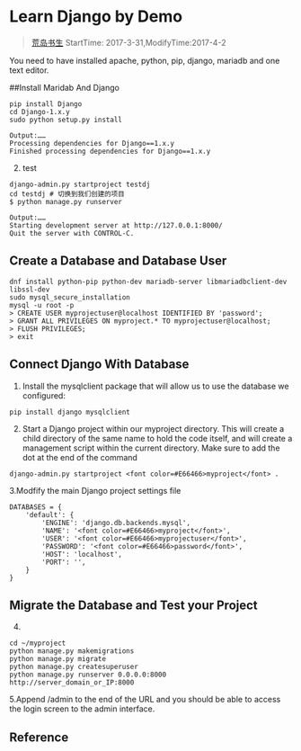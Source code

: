 # Learn Django by Demo
> [荒岛书生](http://www.lidaxiang.cn/)
> StartTime: 2017-3-31,ModifyTime:2017-4-2

You need to have installed apache, python, pip, django, mariadb and one text editor.

##Install Maridab And Django
```
pip install Django
cd Django-1.x.y
sudo python setup.py install

Output:……
Processing dependencies for Django==1.x.y
Finished processing dependencies for Django==1.x.y
```

2. test 
```
django-admin.py startproject testdj
cd testdj # 切换到我们创建的项目
$ python manage.py runserver

Output:……
Starting development server at http://127.0.0.1:8000/
Quit the server with CONTROL-C.
```

## Create a Database and Database User
```
dnf install python-pip python-dev mariadb-server libmariadbclient-dev 
libssl-dev
sudo mysql_secure_installation
mysql -u root -p
> CREATE USER myprojectuser@localhost IDENTIFIED BY 'password';
> GRANT ALL PRIVILEGES ON myproject.* TO myprojectuser@localhost;
> FLUSH PRIVILEGES;
> exit
```

## Connect Django With Database
1.  Install the mysqlclient package that will allow us to use the database we configured:
```
pip install django mysqlclient
```
2.  Start a Django project within our myproject directory. This will create a child directory of the same name to hold the code itself, and will create a management script within the current directory. Make sure to add the dot at the end of the command 
```
django-admin.py startproject <font color=#E66466>myproject</font> .

```

3.Modfify the main Django project settings file
```
DATABASES = {
    'default': {
        'ENGINE': 'django.db.backends.mysql',
        'NAME': '<font color=#E66466>myproject</font>',
        'USER': '<font color=#E66466>myprojectuser</font>',
        'PASSWORD': '<font color=#E66466>password</font>',
        'HOST': 'localhost',
        'PORT': '',
    }
}
```

## Migrate the Database and Test your Project
4.
```
cd ~/myproject
python manage.py makemigrations
python manage.py migrate
python manage.py createsuperuser
python manage.py runserver 0.0.0.0:8000
http://server_domain_or_IP:8000
```
5.Append /admin to the end of the URL and you should be able to access the login screen to the admin interface.

## Reference
[How To Use MySQL or MariaDB with your Django Application on Ubuntu 14.04]:https://www.digitalocean.com/community/tutorials/how-to-use-mysql-or-mariadb-with-your-django-application-on-ubuntu-14-04